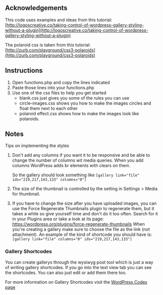 ## Acknowledgements
This code uses examples and ideas from this tutorial: [http://logoscreative.co/taking-control-of-wordpress-gallery-styling-without-a-plugin](http://logoscreative.co/taking-control-of-wordpress-gallery-styling-without-a-plugin)

The polaroid css is taken from this tutorial: [http://zurb.com/playground/css3-polaroids](http://zurb.com/playground/css3-polaroids)

## Instructions

1. Open functions.php and copy the lines indicated
2. Paste those lines into your functions.php
3. Use one of the css files to help you get started
    * blank.css just gives you some of the rules you can use
    * circle-images.css shows you how to make the images circles and float them next to each other
    * polaroid effect.css shows how to make the images look like polaroids.  

## Notes
Tips on implementing the styles

1. Don't add any columns if you want it to be responsive and be able to change the number of columns wit media queries. When you add columns WordPress adds br elements with clears on them.

    So the gallery should look something like `[gallery link="file" ids="219,217,143,133" columns="0"]`

2. The size of the thumbnail is controlled by the setting in Settings > Media for thumbnail.

3. If you have to change the size after you have uploaded images, you can use the Force Regenerate Thumbnails plugin to regenerate them, but it takes a while so give yourself time and don't do it too often.
 Search for it in your Plugins area or take a look at its page: https://wordpress.org/plugins/force-regenerate-thumbnails
When you're creating a gallery make sure to choose the file as the link (not attachment). An example of the kind of shortcode you should have is:
`[gallery link="file" columns="0" ids="219,217,143,133"]`

### Gallery Shortcodes
You can create gallerys through the wysiwyg post tool which is just a way of writing gallery shortcodes. If you go into the text view tab you can see the shortcodes. You can also just edit or add them there too. 

For more information on Gallery Shortcodes visit the [WordPress Codex page](http://codex.wordpress.org/Gallery_Shortcode)
